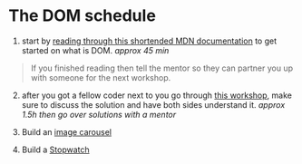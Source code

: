 # The DOM schedule


1) start by [reading through this shortended MDN documentation](https://competent-benz-7e8471.netlify.com/) to get started on what is DOM. *approx 45 min*
> If you finished reading then tell the mentor so they can partner you up with someone for the next workshop.

2) after you got a fellow coder next to you go through [this workshop](./dom-manipulation-challenge.md), make sure to discuss the solution and have both sides understand it. *approx 1.5h then go over solutions with a mentor*

3) Build an [image carousel](https://github.com/FACN7/master-reference/blob/master/coursebook/prerequisites/image-carousel.md#build-a-carousel)
4) Build a [Stopwatch](./stopwatch.md) 
